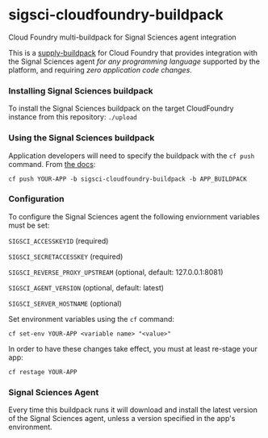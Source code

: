 # sigsci-cloudfoundry-buildpack
Cloud Foundry multi-buildpack for Signal Sciences agent integration

This is a [supply-buildpack](https://docs.cloudfoundry.org/buildpacks/understand-buildpacks.html#supply-script)
for Cloud Foundry that provides integration with the Signal Sciences agent *for any programming
language* supported by the platform, and requiring *zero application code changes*.

### Installing Signal Sciences buildpack

To install the Signal Sciences buildpack on the target CloudFoundry instance from this repository:
`./upload`

### Using the Signal Sciences buildpack

Application developers will need to specify the buildpack with the `cf push` command. From [the docs](https://docs.cloudfoundry.org/buildpacks/use-multiple-buildpacks.html):

`cf push YOUR-APP -b sigsci-cloudfoundry-buildpack -b APP_BUILDPACK`

### Configuration

To configure the Signal Sciences agent the following enviornment variables must be set:

`SIGSCI_ACCESSKEYID` (required)

`SIGSCI_SECRETACCESSKEY` (required)

`SIGSCI_REVERSE_PROXY_UPSTREAM` (optional, default: 127.0.0.1:8081)

`SIGSCI_AGENT_VERSION` (optional, default: latest)

`SIGSCI_SERVER_HOSTNAME` (optional)

Set environment variables using the `cf` command:

`cf set-env YOUR-APP <variable name> "<value>"`

In order to have these changes take effect, you must at least re-stage your app:

`cf restage YOUR-APP`

### Signal Sciences Agent

Every time this buildpack runs it will download and install the latest version of the Signal Sciences agent, unless a version specified in the app's environment.
